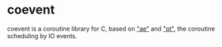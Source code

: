 # coevent

coevent is a coroutine library for C, based on ["ae"](https://github.com/redis/redis/blob/unstable/src/ae.c) and ["pt"](http://dunkels.com/adam/pt/), the coroutine scheduling by IO events.
